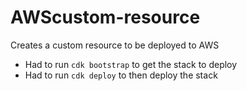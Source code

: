 # AWScustom-resource
Creates a custom resource to be deployed to AWS


- Had to run ```cdk bootstrap``` to get the stack to deploy
- Had to run ```cdk deploy``` to then deploy the stack

